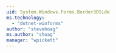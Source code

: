 ```yaml
---
uid: System.Windows.Forms.Border3DSide
ms.technology: 
  - "dotnet-winforms"
author: "stevehoag"
ms.author: "shoag"
manager: "wpickett"
---
```

